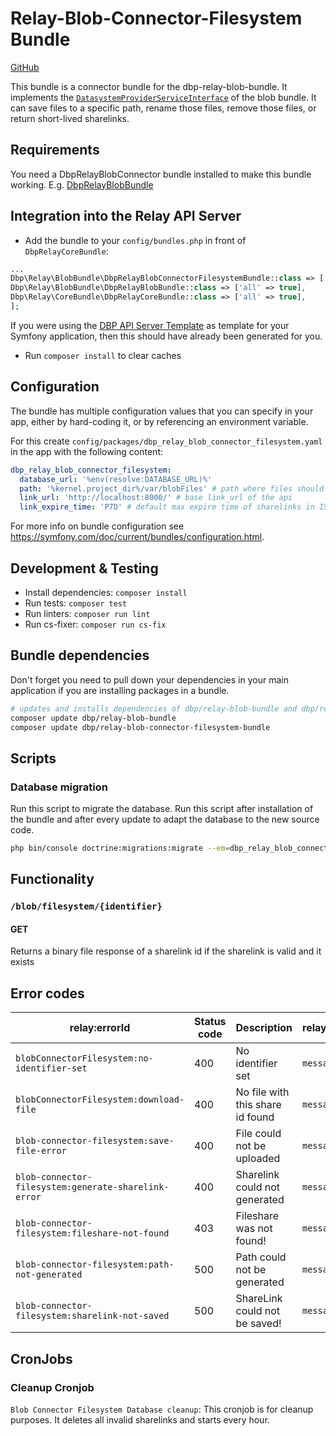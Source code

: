 Relay-Blob-Connector-Filesystem Bundle
================================

[GitHub](https://github.com/digital-blueprint/relay-blob-connector-filesystem-bundle)

This bundle is a connector bundle for the dbp-relay-blob-bundle. It implements the [`DatasystemProviderServiceInterface`](https://github.com/digital-blueprint/relay-blob-bundle/blob/main/src/Service/DatasystemProviderServiceInterface.php) of the blob bundle.
It can save files to a specific path, rename those files, remove those files, or return short-lived sharelinks.

## Requirements
You need a DbpRelayBlobConnector bundle installed to make this bundle working. E.g. [DbpRelayBlobBundle](https://github.com/digital-blueprint/relay-blob-bundle)

<!--
## Bundle installation

You can install the bundle directly from [packagist.org](https://packagist.org/packages/{{package-name}}).

```bash
composer require {{package-name}}
```
-->
## Integration into the Relay API Server

* Add the bundle to your `config/bundles.php` in front of `DbpRelayCoreBundle`:

```php
...
Dbp\Relay\BlobBundle\DbpRelayBlobConnectorFilesystemBundle::class => ['all' => true],
Dbp\Relay\BlobBundle\DbpRelayBlobBundle::class => ['all' => true],
Dbp\Relay\CoreBundle\DbpRelayCoreBundle::class => ['all' => true],
];
```

If you were using the [DBP API Server Template](https://github.com/digital-blueprint/relay-server-template)
as template for your Symfony application, then this should have already been generated for you.

* Run `composer install` to clear caches

## Configuration

The bundle has multiple configuration values that you can specify in your
app, either by hard-coding it, or by referencing an environment variable.

For this create `config/packages/dbp_relay_blob_connector_filesystem.yaml` in the app with the following
content:

```yaml
dbp_relay_blob_connector_filesystem:
  database_url: '%env(resolve:DATABASE_URL)%'
  path: '%kernel.project_dir%/var/blobFiles' # path where files should be placed
  link_url: 'http://localhost:8000/' # base link_url of the api
  link_expire_time: 'P7D' # default max expire time of sharelinks in ISO 8601 can be overwritten by bucket config of blob bundle
```

For more info on bundle configuration see <https://symfony.com/doc/current/bundles/configuration.html>.

## Development & Testing

* Install dependencies: `composer install`
* Run tests: `composer test`
* Run linters: `composer run lint`
* Run cs-fixer: `composer run cs-fix`

## Bundle dependencies

Don't forget you need to pull down your dependencies in your main application if you are installing packages in a bundle.

```bash
# updates and installs dependencies of dbp/relay-blob-bundle and dbp/relay-blob-connector-filesystem-bundle
composer update dbp/relay-blob-bundle
composer update dbp/relay-blob-connector-filesystem-bundle
```

## Scripts

### Database migration

Run this script to migrate the database. Run this script after installation of the bundle and
after every update to adapt the database to the new source code.

```bash
php bin/console doctrine:migrations:migrate --em=dbp_relay_blob_connector_filesystem_bundle
```

## Functionality

### `/blob/filesystem/{identifier}`

#### GET
Returns a binary file response of a sharelink id if the sharelink is valid and it exists

## Error codes

| relay:errorId                                  | Status code | Description                      | relay:errorDetails | Example                          |
|------------------------------------------------|-------------|----------------------------------| ------------------ |----------------------------------|
| `blobConnectorFilesystem:no-identifier-set`    | 400         | No identifier set                | `message`          | |
| `blobConnectorFilesystem:download-file`        | 400         | No file with this share id found | `message`          | |
| `blob-connector-filesystem:save-file-error`    | 400         | File could not be uploaded       | `message`          | |
| `blob-connector-filesystem:generate-sharelink-error`    | 400         | Sharelink could not generated    | `message`          | |
| `blob-connector-filesystem:fileshare-not-found`    | 403         | Fileshare was not found!                                 | `message`          | |
| `blob-connector-filesystem:path-not-generated` | 500         | Path could not be generated      | `message`          | |
| `blob-connector-filesystem:sharelink-not-saved` | 500         | ShareLink could not be saved!    | `message`          | |



## CronJobs

### Cleanup Cronjob
`Blob Connector Filesystem Database cleanup`: This cronjob is for cleanup purposes. It deletes all invalid sharelinks and starts every hour.

